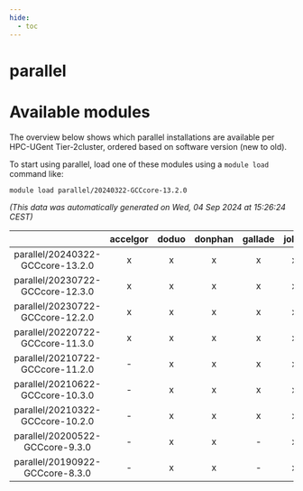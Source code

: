 ```yaml
---
hide:
  - toc
---
```


parallel
========

# Available modules


The overview below shows which parallel installations are available per HPC-UGent Tier-2cluster, ordered based on software version (new to old).

To start using parallel, load one of these modules using a `module load` command like:

```shell
module load parallel/20240322-GCCcore-13.2.0
```

*(This data was automatically generated on Wed, 04 Sep 2024 at 15:26:24 CEST)*  

| |accelgor|doduo|donphan|gallade|joltik|shinx|skitty|
| :---: | :---: | :---: | :---: | :---: | :---: | :---: | :---: |
|parallel/20240322-GCCcore-13.2.0|x|x|x|x|x|x|x|
|parallel/20230722-GCCcore-12.3.0|x|x|x|x|x|x|x|
|parallel/20230722-GCCcore-12.2.0|x|x|x|x|x|x|x|
|parallel/20220722-GCCcore-11.3.0|x|x|x|x|x|-|x|
|parallel/20210722-GCCcore-11.2.0|-|x|x|x|x|-|x|
|parallel/20210622-GCCcore-10.3.0|-|x|x|x|x|-|x|
|parallel/20210322-GCCcore-10.2.0|-|x|x|x|x|-|x|
|parallel/20200522-GCCcore-9.3.0|-|x|x|-|x|-|x|
|parallel/20190922-GCCcore-8.3.0|-|x|x|-|x|-|x|
